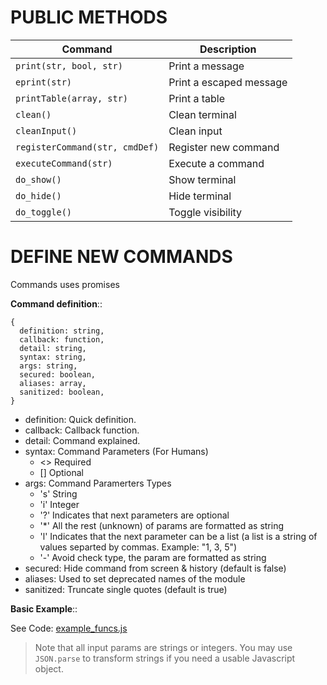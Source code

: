 # PUBLIC METHODS

| Command                        | Description             |
| ------------------------------ | ----------------------- |
| `print(str, bool, str)`        | Print a message         |
| `eprint(str)`                  | Print a escaped message |
| `printTable(array, str)`       | Print a table           |
| `clean()`                      | Clean terminal          |
| `cleanInput()`                 | Clean input             |
| `registerCommand(str, cmdDef)` | Register new command    |
| `executeCommand(str)`          | Execute a command       |
| `do_show()`                    | Show terminal           |
| `do_hide()`                    | Hide terminal           |
| `do_toggle()`                  | Toggle visibility       |

# DEFINE NEW COMMANDS

Commands uses promises

**Command definition**::

```
{
  definition: string,
  callback: function,
  detail: string,
  syntax: string,
  args: string,
  secured: boolean,
  aliases: array,
  sanitized: boolean,
}
```

- definition: Quick definition.
- callback: Callback function.
- detail: Command explained.
- syntax: Command Parameters (For Humans)
  - <> Required
  - [] Optional
- args: Command Paramerters Types
  - 's' String
  - 'i' Integer
  - '?' Indicates that next parameters are optional
  - '\*' All the rest (unknown) of params are formatted as string
  - 'l' Indicates that the next parameter can be a list (a list is a string of
    values separted by commas. Example: "1, 3, 5")
  - '-' Avoid check type, the param are formatted as string
- secured: Hide command from screen & history (default is false)
- aliases: Used to set deprecated names of the module
- sanitized: Truncate single quotes (default is true)

**Basic Example**::

See Code: [example_funcs.js](./example_funcs.js)

> Note that all input params are strings or integers. You may use `JSON.parse`
> to transform strings if you need a usable Javascript object.
